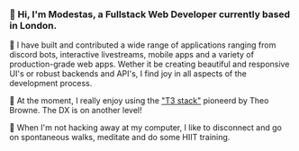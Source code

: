 ### 👋 Hi, I'm Modestas, a Fullstack Web Developer currently based in London.

🔨 I have built and contributed a wide range of applications ranging from discord bots, interactive livestreams, mobile apps and a variety of production-grade web apps. Wether it be creating beautiful and responsive UI's or robust backends and API's, I find joy in all aspects of the development process.

🔭 At the moment, I really enjoy using the ["T3 stack"](https://create.t3.gg/) pioneerd by Theo Browne. The DX is on another level!

🍃 When I'm not hacking away at my computer, I like to disconnect and go on spontaneous walks, meditate and do some HIIT training. 

<!--
**KModestas2/KModestas2** is a ✨ _special_ ✨ repository because its `README.md` (this file) appears on your GitHub profile.

Here are some ideas to get you started:

- 🔭 I’m currently working on ...
- 🌱 I’m currently learning ...
- 👯 I’m looking to collaborate on ...
- 🤔 I’m looking for help with ...
- 💬 Ask me about ...
- 📫 How to reach me: ...riety of fu
- 😄 Pronouns: ...
- ⚡ Fun fact: ...
-->
